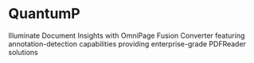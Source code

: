 # QuantumP
Illuminate Document Insights with OmniPage Fusion Converter featuring annotation-detection capabilities providing enterprise-grade PDFReader solutions

